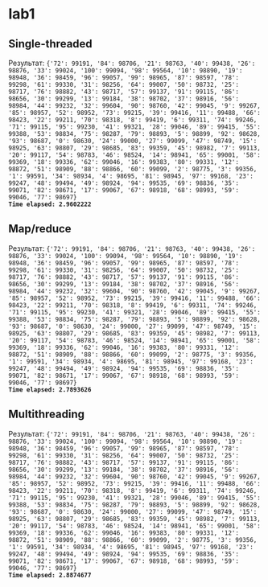 # lab1

## Single-threaded
Результат:
```{'72': 99191, '84': 98706, '21': 98763, '40': 99438, '26': 98876, '33': 99024, '100': 99094, '98': 99564, '10': 98890, '19': 98948, '36': 98459, '96': 99057, '99': 98965, '87': 98597, '78': 99298, '61': 99330, '31': 98256, '64': 99007, '50': 98732, '25': 98717, '76': 98882, '43': 98717, '57': 99137, '91': 99115, '86': 98656, '30': 99299, '13': 99184, '38': 98702, '37': 98916, '56': 98984, '44': 99232, '32': 99604, '90': 98760, '42': 99045, '9': 99267, '85': 98957, '52': 98952, '73': 99215, '39': 99416, '11': 99488, '66': 98423, '22': 99211, '70': 98318, '8': 99419, '6': 99311, '74': 99246, '71': 99115, '95': 99230, '41': 99321, '28': 99046, '89': 99415, '55': 99388, '53': 98834, '75': 98287, '79': 98893, '5': 98899, '92': 98628, '93': 98687, '0': 98630, '24': 99000, '27': 99099, '47': 98749, '15': 98925, '63': 98807, '29': 98685, '83': 99359, '45': 98982, '7': 99113, '20': 99117, '54': 98783, '46': 98524, '14': 98941, '65': 99001, '58': 99369, '18': 99336, '62': 99046, '16': 99383, '80': 99331, '12': 98872, '51': 98909, '88': 98866, '60': 99099, '2': 98775, '3': 99356, '1': 99591, '34': 98934, '4': 98695, '81': 98945, '97': 99168, '23': 99247, '48': 99494, '49': 98924, '94': 99535, '69': 98836, '35': 99071, '82': 98671, '17': 99067, '67': 98918, '68': 98993, '59': 99046, '77': 98697}```<br>
**```Time elapsed: 2.9602222```**
## Map/reduce
Результат:
```{'72': 99191, '84': 98706, '21': 98763, '40': 99438, '26': 98876, '33': 99024, '100': 99094, '98': 99564, '10': 98890, '19': 98948, '36': 98459, '96': 99057, '99': 98965, '87': 98597, '78': 99298, '61': 99330, '31': 98256, '64': 99007, '50': 98732, '25': 98717, '76': 98882, '43': 98717, '57': 99137, '91': 99115, '86': 98656, '30': 99299, '13': 99184, '38': 98702, '37': 98916, '56': 98984, '44': 99232, '32': 99604, '90': 98760, '42': 99045, '9': 99267, '85': 98957, '52': 98952, '73': 99215, '39': 99416, '11': 99488, '66': 98423, '22': 99211, '70': 98318, '8': 99419, '6': 99311, '74': 99246, '71': 99115, '95': 99230, '41': 99321, '28': 99046, '89': 99415, '55': 99388, '53': 98834, '75': 98287, '79': 98893, '5': 98899, '92': 98628, '93': 98687, '0': 98630, '24': 99000, '27': 99099, '47': 98749, '15': 98925, '63': 98807, '29': 98685, '83': 99359, '45': 98982, '7': 99113, '20': 99117, '54': 98783, '46': 98524, '14': 98941, '65': 99001, '58': 99369, '18': 99336, '62': 99046, '16': 99383, '80': 99331, '12': 98872, '51': 98909, '88': 98866, '60': 99099, '2': 98775, '3': 99356, '1': 99591, '34': 98934, '4': 98695, '81': 98945, '97': 99168, '23': 99247, '48': 99494, '49': 98924, '94': 99535, '69': 98836, '35': 99071, '82': 98671, '17': 99067, '67': 98918, '68': 98993, '59': 99046, '77': 98697}```<br>
**```Time elapsed: 2.7893626```**
## Multithreading
Результат:
```{'72': 99191, '84': 98706, '21': 98763, '40': 99438, '26': 98876, '33': 99024, '100': 99094, '98': 99564, '10': 98890, '19': 98948, '36': 98459, '96': 99057, '99': 98965, '87': 98597, '78': 99298, '61': 99330, '31': 98256, '64': 99007, '50': 98732, '25': 98717, '76': 98882, '43': 98717, '57': 99137, '91': 99115, '86': 98656, '30': 99299, '13': 99184, '38': 98702, '37': 98916, '56': 98984, '44': 99232, '32': 99604, '90': 98760, '42': 99045, '9': 99267, '85': 98957, '52': 98952, '73': 99215, '39': 99416, '11': 99488, '66': 98423, '22': 99211, '70': 98318, '8': 99419, '6': 99311, '74': 99246, '71': 99115, '95': 99230, '41': 99321, '28': 99046, '89': 99415, '55': 99388, '53': 98834, '75': 98287, '79': 98893, '5': 98899, '92': 98628, '93': 98687, '0': 98630, '24': 99000, '27': 99099, '47': 98749, '15': 98925, '63': 98807, '29': 98685, '83': 99359, '45': 98982, '7': 99113, '20': 99117, '54': 98783, '46': 98524, '14': 98941, '65': 99001, '58': 99369, '18': 99336, '62': 99046, '16': 99383, '80': 99331, '12': 98872, '51': 98909, '88': 98866, '60': 99099, '2': 98775, '3': 99356, '1': 99591, '34': 98934, '4': 98695, '81': 98945, '97': 99168, '23': 99247, '48': 99494, '49': 98924, '94': 99535, '69': 98836, '35': 99071, '82': 98671, '17': 99067, '67': 98918, '68': 98993, '59': 99046, '77': 98697}```<br>
**```Time elapsed: 2.8874677```**
